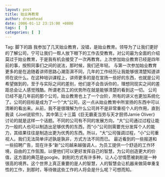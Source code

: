 ```yaml
---
layout: post
title: 始业再教育
author: dreamhead
date: 2006-01-12 23:15:00 +0800
tags: [  ]
categories: [  ]
---
```


Tag: 脚下的路 我参加了几天始业教育，没错，是始业教育。领导为了让我们更好的了解公司，宁可让我们一帮人放下眼下的工作去受教育。对公司最为全面的介绍莫过于始业教育，于是我有机会接受了一次再教育。上次参加始业教育已经是四年前的事，按照同事们之间的说法，那时候，我们还年轻。 与第一次参加始业教育更多的是在追随着讲师思路心潮澎湃不同，几年的工作经历让我能够很清楚知道讲师在说什么。在这种培训课程上，讲师更多的是在宣扬一些好的东西，也就是公司希望做到的，至于与实际之间的差别，他们是不会告诉你的，理想同现实之间的差距总会让人感觉残酷。所谓老员工的优势所在就是能够清楚的看到这一切。 公司已经不是几年前的那个公司，始业教育也上了一个台阶，所有的讲义也更加系统化了。公司的目标是成为了一个“大”公司，这一点从始业教育中所宣扬的东西中可以清晰的看出来。从前，我不是很理解为什么公司并不是非常重视个人的作用，直到我读《Joel说软件》，其中第三十三篇《巨无霸麦当劳与天才厨师Jamie Oliver》讨论的就是这样一个话题。不同的公司有不同的发展方向，“大”公司通过过程让能力一般的人也可以制造出足够优秀的东西，而“小”公司则需要充分发挥个人的能力，其结果往往是制造出更为优秀的东西。所以，“大”公司强调过程，“小”公司重视人。我们无法简单评述孰是孰非，方式方法不同而已。 最近看到的一些报道和一些招聘广告，现在许多“新”公司越来越强调人，为员工提供一个舒适的工作环境，自由的工作氛围，以便他们可以更好发挥自己的智慧，为公司创造更大的价值，这方面的典范是google。剥削的方式有许多种，让人心甘情愿被剥削是一种很高的境界。这个世界上真正重要的是人的智慧，人的智慧会让机器来做简单重复性的工作，到那时，等待做这些工作的人将会是什么呢？可想而知。


